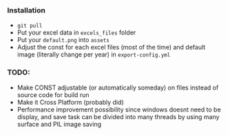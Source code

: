 ### Installation
- `git pull`
- Put your excel data in `excels_files` folder
- Put your `default.png` into `assets`
- Adjust the const for each excel files (most of the time) and default image (literally change per year) in `export-config.yml`

### TODO:
- Make CONST adjustable (or automatically someday) on files instead of source code for build run
- Make it Cross Platform (probably did)
- Performance improvement possibility since windows doesnt need to be display, and save task can be divided into many threads by using many surface and PIL image saving